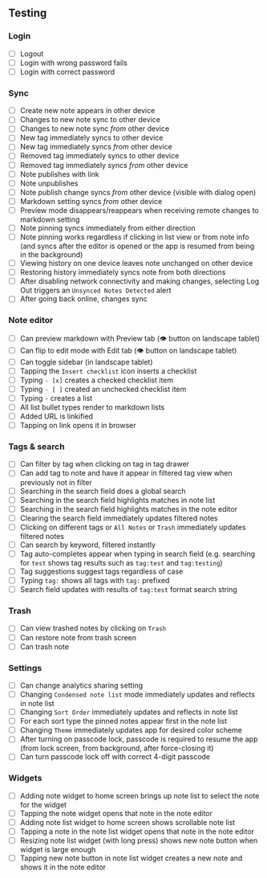 ## Testing

### Login

- [ ] Logout
- [ ] Login with wrong password fails
- [ ] Login with correct password

### Sync

- [ ] Create new note appears in other device
- [ ] Changes to new note sync to other device
- [ ] Changes to new note sync _from_ other device
- [ ] New tag immediately syncs to other device
- [ ] New tag immediately syncs _from_ other device
- [ ] Removed tag immediately syncs to other device
- [ ] Removed tag immediately syncs _from_ other device
- [ ] Note publishes with link
- [ ] Note unpublishes
- [ ] Note publish change syncs _from_ other device (visible with dialog open)
- [ ] Markdown setting syncs _from_ other device
- [ ] Preview mode disappears/reappears when receiving remote changes to markdown setting
- [ ] Note pinning syncs immediately from either direction
- [ ] Note pinning works regardless if clicking in list view or from note info (and syncs after the editor is opened or the app is resumed from being in the background)
- [ ] Viewing history on one device leaves note unchanged on other device
- [ ] Restoring history immediately syncs note from both directions
- [ ] After disabling network connectivity and making changes, selecting Log Out triggers an `Unsynced Notes Detected` alert
- [ ] After going back online, changes sync

### Note editor

- [ ] Can preview markdown with Preview tab (👁 button on landscape tablet)
- [ ] Can flip to edit mode with Edit tab (👁 button on landscape tablet)
- [ ] Can toggle sidebar (in landscape tablet)
- [ ] Tapping the `Insert checklist` icon inserts a checklist
- [ ] Typing `- [x]` creates a checked checklist item
- [ ] Typing `- [ ]` created an unchecked checklist item
- [ ] Typing `-` creates a list
- [ ] All list bullet types render to markdown lists
- [ ] Added URL is linkified
- [ ] Tapping on link opens it in browser

### Tags & search

- [ ] Can filter by tag when clicking on tag in tag drawer
- [ ] Can add tag to note and have it appear in filtered tag view when previously not in filter
- [ ] Searching in the search field does a global search
- [ ] Searching in the search field highlights matches in note list
- [ ] Searching in the search field highlights matches in the note editor
- [ ] Clearing the search field immediately updates filtered notes
- [ ] Clicking on different tags or `All Notes` or `Trash` immediately updates filtered notes
- [ ] Can search by keyword, filtered instantly
- [ ] Tag auto-completes appear when typing in search field (e.g. searching for `test` shows tag results such as `tag:test` and `tag:testing`)
- [ ] Tag suggestions suggest tags regardless of case
- [ ] Typing `tag:` shows all tags with `tag:` prefixed
- [ ] Search field updates with results of `tag:test` format search string

### Trash

- [ ] Can view trashed notes by clicking on `Trash`
- [ ] Can restore note from trash screen
- [ ] Can trash note

### Settings

- [ ] Can change analytics sharing setting
- [ ] Changing `Condensed note list` mode immediately updates and reflects in note list
- [ ] Changing `Sort Order` immediately updates and reflects in note list
- [ ] For each sort type the pinned notes appear first in the note list
- [ ] Changing `Theme` immediately updates app for desired color scheme
- [ ] After turning on passcode lock, passcode is required to resume the app (from lock screen, from background, after force-closing it)
- [ ] Can turn passcode lock off with correct 4-digit passcode

### Widgets

- [ ] Adding note widget to home screen brings up note list to select the note for the widget
- [ ] Tapping the note widget opens that note in the note editor
- [ ] Adding note list widget to home screen shows scrollable note list
- [ ] Tapping a note in the note list widget opens that note in the note editor
- [ ] Resizing note list widget (with long press) shows new note button when widget is large enough
- [ ] Tapping new note button in note list widget creates a new note and shows it in the note editor